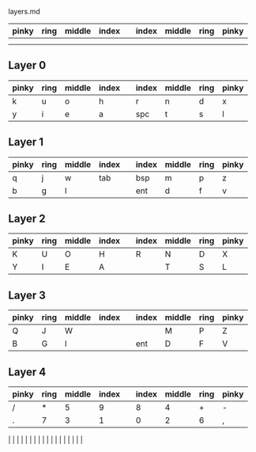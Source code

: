 layers.md


| pinky| ring | middle| index | | index | middle | ring | pinky |
|----|----|----|----|----|----|----|----|----|
| | | | | | | | |
| | | | | | | | |

## Layer 0

| pinky| ring | middle| index | | index | middle | ring | pinky |
|----|----|----|----|----|----|----|----|----|
| k | u | o | h | | r | n | d | x |
| y | i | e | a | | spc | t | s | l |

## Layer 1

| pinky| ring | middle| index | | index | middle | ring | pinky |
|----|----|----|----|----|----|----|----|----|
| q | j | w | tab | | bsp | m | p | z |
| b | g | l | | | ent | d | f | v |

## Layer 2

| pinky| ring | middle| index | | index | middle | ring | pinky |
|----|----|----|----|----|----|----|----|----|
| K | U | O | H | | R | N | D | X |
| Y | I | E | A | |   | T | S | L |

## Layer 3

| pinky| ring | middle| index | | index | middle | ring | pinky |
|----|----|----|----|----|----|----|----|----|
| Q | J | W | | |  | M | P | Z |
| B | G | l | | | ent | D | F | V |

## Layer 4

| pinky| ring | middle| index | | index | middle | ring | pinky |
|----|----|----|----|----|----|----|----|----|
| / | * | 5 | 9 | | 8 | 4 | + | - |
| .  | 7 | 3 | 1 | | 0 | 2 | 6 | , |

| | | | | | | | |
| | | | | | | | |